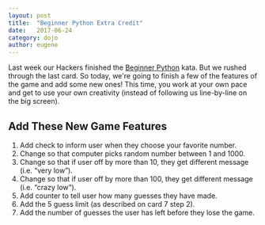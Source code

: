```yaml
---
layout: post
title:  "Beginner Python Extra Credit"
date:   2017-06-24
category: dojo
author: eugene
---
```


Last week our Hackers finished the [Beginner Python][1] kata. But we rushed through the last card. So today, we're going to finish a few of the features of the game and add some new ones! This time, you work at your own pace and get to use your own creativity (instead of following us line-by-line on the big screen).

## Add These New Game Features

1. Add check to inform user when they choose your favorite number.
2. Change so that computer picks random number between 1 and 1000.
3. Change so that if user off by more than 10, they get different message (i.e. “very low”).
4. Change so that if user off by more than 100, they get different message (i.e. “crazy low”).
5. Add counter to tell user how many guesses they have made.
6. Add the 5 guess limit (as described on card 7 step 2).
7. Add the number of guesses the user has left before they lose the game.


[1]: http://kata.coderdojo.com/wiki/Beginner_Python
